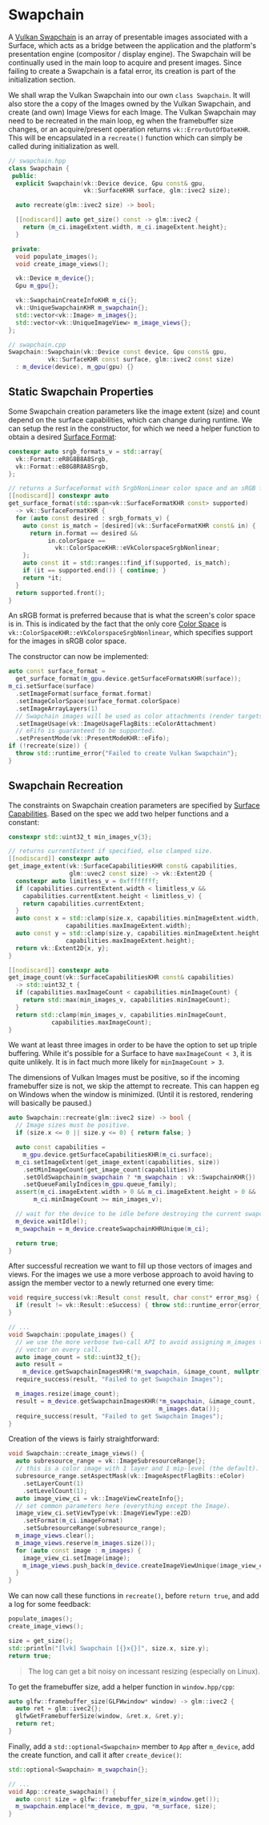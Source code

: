 # Swapchain

A [Vulkan Swapchain](https://registry.khronos.org/vulkan/specs/latest/man/html/VkSwapchainKHR.html) is an array of presentable images associated with a Surface, which acts as a bridge between the application and the platform's presentation engine (compositor / display engine). The Swapchain will be continually used in the main loop to acquire and present images. Since failing to create a Swapchain is a fatal error, its creation is part of the initialization section.

We shall wrap the Vulkan Swapchain into our own `class Swapchain`. It will also store the a copy of the Images owned by the Vulkan Swapchain, and create (and own) Image Views for each Image. The Vulkan Swapchain may need to be recreated in the main loop, eg when the framebuffer size changes, or an acquire/present operation returns `vk::ErrorOutOfDateKHR`. This will be encapsulated in a `recreate()` function which can simply be called during initialization as well.

```cpp
// swapchain.hpp
class Swapchain {
 public:
  explicit Swapchain(vk::Device device, Gpu const& gpu,
                     vk::SurfaceKHR surface, glm::ivec2 size);

  auto recreate(glm::ivec2 size) -> bool;

  [[nodiscard]] auto get_size() const -> glm::ivec2 {
    return {m_ci.imageExtent.width, m_ci.imageExtent.height};
  }

 private:
  void populate_images();
  void create_image_views();

  vk::Device m_device{};
  Gpu m_gpu{};

  vk::SwapchainCreateInfoKHR m_ci{};
  vk::UniqueSwapchainKHR m_swapchain{};
  std::vector<vk::Image> m_images{};
  std::vector<vk::UniqueImageView> m_image_views{};
};

// swapchain.cpp
Swapchain::Swapchain(vk::Device const device, Gpu const& gpu,
           vk::SurfaceKHR const surface, glm::ivec2 const size)
  : m_device(device), m_gpu(gpu) {}
```

## Static Swapchain Properties

Some Swapchain creation parameters like the image extent (size) and count depend on the surface capabilities, which can change during runtime. We can setup the rest in the constructor, for which we need a helper function to obtain a desired [Surface Format](https://registry.khronos.org/vulkan/specs/latest/man/html/VkSurfaceFormatKHR.html):

```cpp
constexpr auto srgb_formats_v = std::array{
  vk::Format::eR8G8B8A8Srgb,
  vk::Format::eB8G8R8A8Srgb,
};

// returns a SurfaceFormat with SrgbNonLinear color space and an sRGB format.
[[nodiscard]] constexpr auto
get_surface_format(std::span<vk::SurfaceFormatKHR const> supported)
  -> vk::SurfaceFormatKHR {
  for (auto const desired : srgb_formats_v) {
    auto const is_match = [desired](vk::SurfaceFormatKHR const& in) {
      return in.format == desired &&
           in.colorSpace ==
             vk::ColorSpaceKHR::eVkColorspaceSrgbNonlinear;
    };
    auto const it = std::ranges::find_if(supported, is_match);
    if (it == supported.end()) { continue; }
    return *it;
  }
  return supported.front();
}
```

An sRGB format is preferred because that is what the screen's color space is in. This is indicated by the fact that the only core [Color Space](https://registry.khronos.org/vulkan/specs/latest/man/html/VkColorSpaceKHR.html) is `vk::ColorSpaceKHR::eVkColorspaceSrgbNonlinear`, which specifies support for the images in sRGB color space.

The constructor can now be implemented:

```cpp
auto const surface_format =
  get_surface_format(m_gpu.device.getSurfaceFormatsKHR(surface));
m_ci.setSurface(surface)
  .setImageFormat(surface_format.format)
  .setImageColorSpace(surface_format.colorSpace)
  .setImageArrayLayers(1)
  // Swapchain images will be used as color attachments (render targets).
  .setImageUsage(vk::ImageUsageFlagBits::eColorAttachment)
  // eFifo is guaranteed to be supported.
  .setPresentMode(vk::PresentModeKHR::eFifo);
if (!recreate(size)) {
  throw std::runtime_error{"Failed to create Vulkan Swapchain"};
}
```

## Swapchain Recreation

The constraints on Swapchain creation parameters are specified by [Surface Capabilities](https://registry.khronos.org/vulkan/specs/latest/man/html/VkSurfaceCapabilitiesKHR.html). Based on the spec we add two helper functions and a constant:

```cpp
constexpr std::uint32_t min_images_v{3};

// returns currentExtent if specified, else clamped size.
[[nodiscard]] constexpr auto
get_image_extent(vk::SurfaceCapabilitiesKHR const& capabilities,
                 glm::uvec2 const size) -> vk::Extent2D {
  constexpr auto limitless_v = 0xffffffff;
  if (capabilities.currentExtent.width < limitless_v &&
    capabilities.currentExtent.height < limitless_v) {
    return capabilities.currentExtent;
  }
  auto const x = std::clamp(size.x, capabilities.minImageExtent.width,
                capabilities.maxImageExtent.width);
  auto const y = std::clamp(size.y, capabilities.minImageExtent.height,
                capabilities.maxImageExtent.height);
  return vk::Extent2D{x, y};
}

[[nodiscard]] constexpr auto
get_image_count(vk::SurfaceCapabilitiesKHR const& capabilities)
  -> std::uint32_t {
  if (capabilities.maxImageCount < capabilities.minImageCount) {
    return std::max(min_images_v, capabilities.minImageCount);
  }
  return std::clamp(min_images_v, capabilities.minImageCount,
            capabilities.maxImageCount);
}
```

We want at least three images in order to be have the option to set up triple buffering. While it's possible for a Surface to have `maxImageCount < 3`, it is quite unlikely. It is in fact much more likely for `minImageCount > 3`.

The dimensions of Vulkan Images must be positive, so if the incoming framebuffer size is not, we skip the attempt to recreate. This can happen eg on Windows when the window is minimized. (Until it is restored, rendering will basically be paused.)

```cpp
auto Swapchain::recreate(glm::ivec2 size) -> bool {
  // Image sizes must be positive.
  if (size.x <= 0 || size.y <= 0) { return false; }

  auto const capabilities =
    m_gpu.device.getSurfaceCapabilitiesKHR(m_ci.surface);
  m_ci.setImageExtent(get_image_extent(capabilities, size))
    .setMinImageCount(get_image_count(capabilities))
    .setOldSwapchain(m_swapchain ? *m_swapchain : vk::SwapchainKHR{})
    .setQueueFamilyIndices(m_gpu.queue_family);
  assert(m_ci.imageExtent.width > 0 && m_ci.imageExtent.height > 0 &&
       m_ci.minImageCount >= min_images_v);

  // wait for the device to be idle before destroying the current swapchain.
  m_device.waitIdle();
  m_swapchain = m_device.createSwapchainKHRUnique(m_ci);

  return true;
}
```

After successful recreation we want to fill up those vectors of images and views. For the images we use a more verbose approach to avoid having to assign the member vector to a newly returned one every time:

```cpp
void require_success(vk::Result const result, char const* error_msg) {
  if (result != vk::Result::eSuccess) { throw std::runtime_error{error_msg}; }
}

// ...
void Swapchain::populate_images() {
  // we use the more verbose two-call API to avoid assigning m_images to a new
  // vector on every call.
  auto image_count = std::uint32_t{};
  auto result =
    m_device.getSwapchainImagesKHR(*m_swapchain, &image_count, nullptr);
  require_success(result, "Failed to get Swapchain Images");

  m_images.resize(image_count);
  result = m_device.getSwapchainImagesKHR(*m_swapchain, &image_count,
                                          m_images.data());
  require_success(result, "Failed to get Swapchain Images");
}
```

Creation of the views is fairly straightforward:

```cpp
void Swapchain::create_image_views() {
  auto subresource_range = vk::ImageSubresourceRange{};
  // this is a color image with 1 layer and 1 mip-level (the default).
  subresource_range.setAspectMask(vk::ImageAspectFlagBits::eColor)
    .setLayerCount(1)
    .setLevelCount(1);
  auto image_view_ci = vk::ImageViewCreateInfo{};
  // set common parameters here (everything except the Image).
  image_view_ci.setViewType(vk::ImageViewType::e2D)
    .setFormat(m_ci.imageFormat)
    .setSubresourceRange(subresource_range);
  m_image_views.clear();
  m_image_views.reserve(m_images.size());
  for (auto const image : m_images) {
    image_view_ci.setImage(image);
    m_image_views.push_back(m_device.createImageViewUnique(image_view_ci));
  }
}
```

We can now call these functions in `recreate()`, before `return true`, and add a log for some feedback:

```cpp
populate_images();
create_image_views();

size = get_size();
std::println("[lvk] Swapchain [{}x{}]", size.x, size.y);
return true;
```

> The log can get a bit noisy on incessant resizing (especially on Linux).

To get the framebuffer size, add a helper function in `window.hpp/cpp`:

```cpp
auto glfw::framebuffer_size(GLFWwindow* window) -> glm::ivec2 {
  auto ret = glm::ivec2{};
  glfwGetFramebufferSize(window, &ret.x, &ret.y);
  return ret;
}
```

Finally, add a `std::optional<Swapchain>` member to `App` after `m_device`, add the create function, and call it after `create_device()`:

```cpp
std::optional<Swapchain> m_swapchain{};

// ...
void App::create_swapchain() {
  auto const size = glfw::framebuffer_size(m_window.get());
  m_swapchain.emplace(*m_device, m_gpu, *m_surface, size);
}
```
